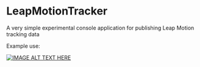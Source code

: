 # LeapMotionTracker

A very simple experimental console application for publishing Leap Motion tracking data

Example use:

[![IMAGE ALT TEXT HERE](https://img.youtube.com/vi/XQNM-JmyYfI/0.jpg)](https://www.youtube.com/watch?v=XQNM-JmyYfI "Leap Motion and quadruped demo")
